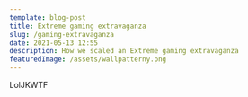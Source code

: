 ```yaml
---
template: blog-post
title: Extreme gaming extravaganza
slug: /gaming-extravaganza
date: 2021-05-13 12:55
description: How we scaled an Extreme gaming extravaganza
featuredImage: /assets/wallpatterny.png
---
```


LolJKWTF
